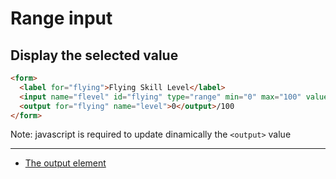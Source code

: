 # Range input

## Display the selected value

```html
<form>
  <label for="flying">Flying Skill Level</label>
  <input name="flevel" id="flying" type="range" min="0" max="100" value="0">
  <output for="flying" name="level">0</output>/100
</form>
```

Note: javascript is required to update dinamically the `<output>` value

---

- [The output element](http://html5doctor.com/the-output-element/)

